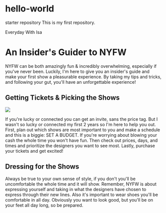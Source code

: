 # hello-world
starter repository
This is my first repository.
<!DOCTYPE html>
<html>
 <head> Everyday With Isa </head>
  <body>
    <h1> An Insider's Guider to NYFW </h1>
    <p> NYFW can be both amazingly fun & incredibly overwhelming, especially if you've never been. Luckily, I'm here to give you an insider's guide and make your first show a pleasurable experience. By taking my tips and tricks, and following your gut, you'll have an unforgettable experience! </p>
    <h2> Getting Tickets & Picking the Shows</h2>
    <img src="https://s3.amazonaws.com/codecademy-content/courses/learn-html/elements-and-structure/image-one.jpeg" >
    <p> If you're lucky or connected you can get an invite, sans the price tag. But I wasn't so lucky or connected my first 2 years so I'm here to help you out. First, plan out which shows are most important to you and make a schedule and this is a biggie: SET A BUDGET. If you're worrying about blowing your cash the whole time you won't have fun. Then check out prices, days, and times and prioritize the designers you want to see most. Lastly, purchase your tickets and get excited! </p>
      <h2>Dressing for the Shows</h2>
    <p> Always be true to your own sense of style, if you don't you'll be uncomfortable the whole time and it will show. Remember, NYFW is about expressing yourself and taking in what the designers have chosen to express through their new lines. Also it's important to wear shoes you'll be comfortable in all day. Obviously you want to look good, but you'll be on your feet all day long, so be prepared. </p>
  </body>
</html>
